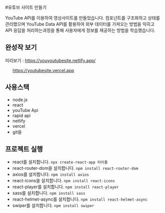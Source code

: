 #유튜브 사이트 만들기

YouTube API를 이용하여 영상사이트를 만들었습니다.
컴포넌트를 구조화하고 상태를 관리했으며
YouTube Data API를 활용하여 외부 데이터를 가져오는 방법을 익히고
API 응답을 처리하는과정을 통해 사용자에게 정보를 제공하는 방법을 학습했습니다.

## 완성작 보기
미리보기 : https://youyoutubesite.netlify.app/

&nbsp; &nbsp; &nbsp;  https://youtubesite.vercel.app

## 사용스택
- node.js 
- react
- youTube Api
- rapid api
- netlify
- vercel
- git을

## 프로젝트 실행
- react를 설치합니다. `npx create-react-app 타이틀`
- react-router-dom을 설치합니다. `npm install react-router-dom`
- axios를 설치합니다. `npm install axios`
- react-icons을 설치합니다. `npm install react-icons`
- react-player를 설치합니다. `npm install react-player`
- sass를 설치합니다. `npm install sass`
- react-helmet-async를 설치합니다. `npm install react-helmet-async`
- swiper를 설치합니다. `npm install swiper`
